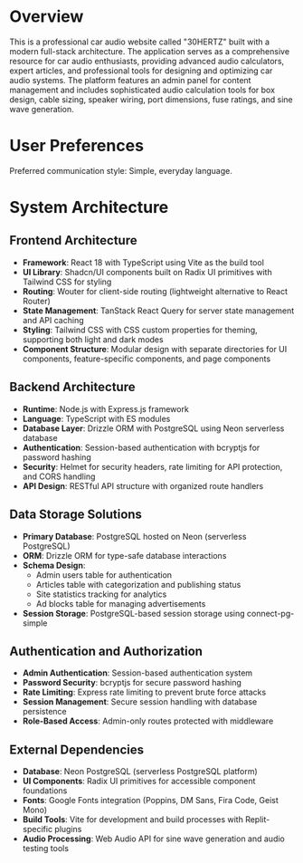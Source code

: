 # Overview

This is a professional car audio website called "30HERTZ" built with a modern full-stack architecture. The application serves as a comprehensive resource for car audio enthusiasts, providing advanced audio calculators, expert articles, and professional tools for designing and optimizing car audio systems. The platform features an admin panel for content management and includes sophisticated audio calculation tools for box design, cable sizing, speaker wiring, port dimensions, fuse ratings, and sine wave generation.

# User Preferences

Preferred communication style: Simple, everyday language.

# System Architecture

## Frontend Architecture
- **Framework**: React 18 with TypeScript using Vite as the build tool
- **UI Library**: Shadcn/UI components built on Radix UI primitives with Tailwind CSS for styling
- **Routing**: Wouter for client-side routing (lightweight alternative to React Router)
- **State Management**: TanStack React Query for server state management and API caching
- **Styling**: Tailwind CSS with CSS custom properties for theming, supporting both light and dark modes
- **Component Structure**: Modular design with separate directories for UI components, feature-specific components, and page components

## Backend Architecture
- **Runtime**: Node.js with Express.js framework
- **Language**: TypeScript with ES modules
- **Database Layer**: Drizzle ORM with PostgreSQL using Neon serverless database
- **Authentication**: Session-based authentication with bcryptjs for password hashing
- **Security**: Helmet for security headers, rate limiting for API protection, and CORS handling
- **API Design**: RESTful API structure with organized route handlers

## Data Storage Solutions
- **Primary Database**: PostgreSQL hosted on Neon (serverless PostgreSQL)
- **ORM**: Drizzle ORM for type-safe database interactions
- **Schema Design**: 
  - Admin users table for authentication
  - Articles table with categorization and publishing status
  - Site statistics tracking for analytics
  - Ad blocks table for managing advertisements
- **Session Storage**: PostgreSQL-based session storage using connect-pg-simple

## Authentication and Authorization
- **Admin Authentication**: Session-based authentication system
- **Password Security**: bcryptjs for secure password hashing
- **Rate Limiting**: Express rate limiting to prevent brute force attacks
- **Session Management**: Secure session handling with database persistence
- **Role-Based Access**: Admin-only routes protected with middleware

## External Dependencies
- **Database**: Neon PostgreSQL (serverless PostgreSQL platform)
- **UI Components**: Radix UI primitives for accessible component foundations
- **Fonts**: Google Fonts integration (Poppins, DM Sans, Fira Code, Geist Mono)
- **Build Tools**: Vite for development and build processes with Replit-specific plugins
- **Audio Processing**: Web Audio API for sine wave generation and audio testing tools
